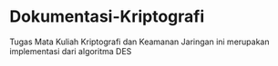 # Dokumentasi-Kriptografi
Tugas Mata Kuliah Kriptografi dan Keamanan Jaringan ini merupakan implementasi dari algoritma DES

